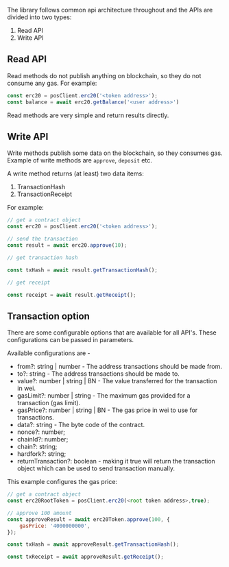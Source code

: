 The library follows common api architecture throughout and the APIs are divided into two types:

1. Read API
2. Write API

## Read API

Read methods do not publish anything on blockchain, so they do not consume any gas. For example:

```js
const erc20 = posClient.erc20('<token address>');
const balance = await erc20.getBalance('<user address>')
```

Read methods are very simple and return results directly.

## Write API

Write methods publish some data on the blockchain, so they consumes gas. Example of write methods are `approve`, `deposit` etc.

A write method returns (at least) two data items:

1. TransactionHash
2. TransactionReceipt

For example:

```js
// get a contract object
const erc20 = posClient.erc20('<token address>');

// send the transaction
const result = await erc20.approve(10);

// get transaction hash

const txHash = await result.getTransactionHash();

// get receipt

const receipt = await result.getReceipt();

```

## Transaction option

There are some configurable options that are available for all API's. These configurations can be passed in parameters.

Available configurations are -

- from?: string | number - The address transactions should be made from.
- to?: string - The address transactions should be made to.
- value?: number | string | BN - The value transferred for the transaction in wei.
- gasLimit?: number | string - The maximum gas provided for a transaction (gas limit).
- gasPrice?: number | string | BN - The gas price in wei to use for transactions.
- data?: string - The byte code of the contract.
- nonce?: number;
- chainId?: number;
- chain?: string;
- hardfork?: string;
- returnTransaction?: boolean - making it true will return the transaction object which can be used to send transaction manually.

This example configures the gas price:

```js
// get a contract object
const erc20RootToken = posClient.erc20(<root token address>,true);

// approve 100 amount
const approveResult = await erc20Token.approve(100, {
    gasPrice: '4000000000',
});

const txHash = await approveResult.getTransactionHash();

const txReceipt = await approveResult.getReceipt();
```
